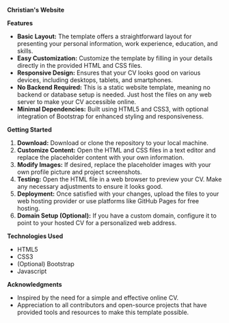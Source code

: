 **Christian's Website**

**Features**
- **Basic Layout:** The template offers a straightforward layout for presenting your personal information, work experience, education, and skills.
- **Easy Customization:** Customize the template by filling in your details directly in the provided HTML and CSS files.
- **Responsive Design:** Ensures that your CV looks good on various devices, including desktops, tablets, and smartphones.
- **No Backend Required:** This is a static website template, meaning no backend or database setup is needed. Just host the files on any web server to make your CV accessible online.
- **Minimal Dependencies:** Built using HTML5 and CSS3, with optional integration of Bootstrap for enhanced styling and responsiveness.

**Getting Started**
1. **Download:** Download or clone the repository to your local machine.
2. **Customize Content:** Open the HTML and CSS files in a text editor and replace the placeholder content with your own information.
3. **Modify Images:** If desired, replace the placeholder images with your own profile picture and project screenshots.
4. **Testing:** Open the HTML file in a web browser to preview your CV. Make any necessary adjustments to ensure it looks good.
5. **Deployment:** Once satisfied with your changes, upload the files to your web hosting provider or use platforms like GitHub Pages for free hosting.
6. **Domain Setup (Optional):** If you have a custom domain, configure it to point to your hosted CV for a personalized web address.

**Technologies Used**
- HTML5
- CSS3
- (Optional) Bootstrap
- Javascript

**Acknowledgments**
- Inspired by the need for a simple and effective online CV.
- Appreciation to all contributors and open-source projects that have provided tools and resources to make this template possible.

